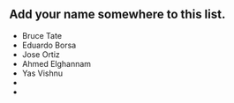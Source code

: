 Add your name somewhere to this list. 
- 
- Bruce Tate
- Eduardo Borsa  
- Jose Ortiz
- Ahmed Elghannam
- Yas Vishnu
- 
- 
